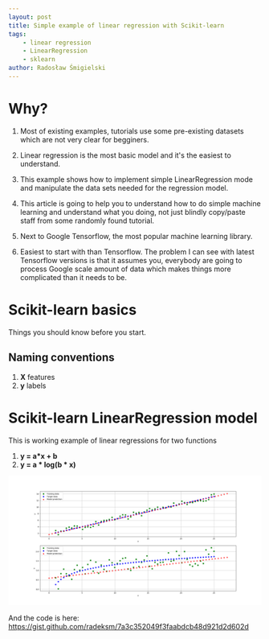 ```yaml
---
layout: post
title: Simple example of linear regression with Scikit-learn
tags:
    - linear regression
    - LinearRegression
    - sklearn
author: Radosław Śmigielski
---
```


# Why? #
1. Most of existing examples, tutorials use some pre-existing datasets which
   are not very clear for begginers.
1. Linear regression is the most basic model and it's the easiest to understand.
1. This example shows how to implement simple LinearRegression mode
   and manipulate the data sets needed for the regression model. 


1. This article is going to help you to understand how to do simple
   machine learning and understand what you doing, not just blindly
   copy/paste staff from some randomly found tutorial.
1. Next to Google Tensorflow, the most popular machine learning library.
1. Easiest to start with than Tensorflow.
   The problem I can see with latest Tensorflow versions is that it assumes
   you, everybody are going to process Google scale amount of data which
   makes things more complicated than it needs to be.

# Scikit-learn basics #
Things you should know before you start.
## Naming conventions ##
1. **X** features
1. **y** labels



# Scikit-learn LinearRegression model
This is working example of linear regressions for two functions
1. **y = a*x + b**
1. **y = a * log(b * x)**

![linear regression visualizations](https://raw.githubusercontent.com/radeksm/r-blobs/master/radeksm.github.io/ml/linear_regressions.png)

And the code is here:
https://gist.github.com/radeksm/7a3c352049f3faabdcb48d921d2d602d

